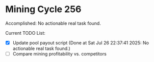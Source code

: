 # Mining Cycle 256

Accomplished: No actionable real task found.

Current TODO List:

- [x] Update pool payout script  (Done at Sat Jul 26 22:37:41 2025: No actionable real task found.)
- [ ] Compare mining profitability vs. competitors